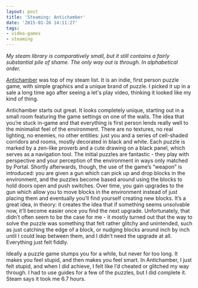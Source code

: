 ```yaml
---
layout: post
title: 'Steaming: Antichamber'
date: '2015-01-26 14:11:27'
tags:
- video-games
- steaming
---
```


*My steam library is comparatively small, but it still contains a fairly substantial pile of shame. The only way out is through. In alphabetical order.*

[Antichamber](http://store.steampowered.com/app/219890/) was top of my steam list. It is an indie, first person puzzle game, with simple graphics and a unique brand of puzzle. I picked it up in a sale a long time ago after seeing a let's play video, thinking it looked like my kind of thing.

Antichamber starts out great. It looks completely unique, starting out in a small room featuring the game settings on one of the walls. The idea that you’re stuck in-game and that everything is first person lends really well to the minimalist feel of the environment. There are no textures, no real lighting, no enemies, no other entities: just you and a series of cell-shaded corridors and rooms, mostly decorated in black and white. Each puzzle is marked by a zen-like proverb and a cute drawing on a black panel, which serves as a navigation tool. The initial puzzles are fantastic - they play with perspective and your perception of the environment in ways only matched by Portal. Shortly afterwards, though, the use of the game’s “weapon” is introduced: you are given a gun which can pick up and drop blocks in the environment, and the puzzles become based around using the blocks to hold doors open and push switches. Over time, you gain upgrades to the gun which allow you to move blocks in the environment instead of just placing them and eventually you’ll find yourself creating new blocks. It’s a great idea, in theory: it creates the idea that if something seems unsolvable now, it’ll become easier once you find the next upgrade. Unfortunately, that didn’t often seem to be the case for me - it mostly turned out that the way to solve the puzzle was something that felt rather glitchy and unintended, such as just catching the edge of a block, or nudging blocks around inch by inch until I could leap between them, and I didn’t need the upgrade at all. Everything just felt fiddly.

Ideally a puzzle game stumps you for a while, but never for too long. It makes you feel stupid, and then makes you feel smart. In Antichamber, I just felt stupid, and when I did achieve, I felt like I’d cheated or glitched my way through. I had to use guides for a few of the puzzles, but I did complete it. Steam says it took me 6.7 hours.